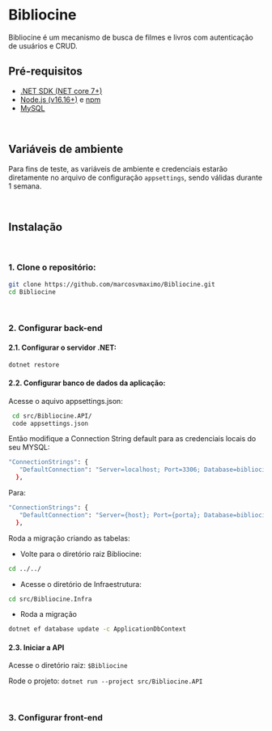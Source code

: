 # Bibliocine

Bibliocine é um mecanismo de busca de filmes e livros com autenticação de usuários e CRUD.

## Pré-requisitos

- [.NET SDK (NET core 7+)](https://dotnet.microsoft.com/download)
- [Node.js (v16.16+)](https://nodejs.org/) e [npm](https://www.npmjs.com/)
- [MySQL](https://www.mysql.com/)

<br>

## Variáveis de ambiente
Para fins de teste, as variáveis de ambiente e credenciais estarão diretamente no arquivo de configuração `appsettings`, sendo válidas durante 1 semana.

<br>

## Instalação

<br>

### 1. Clone o repositório:

   ```bash
   git clone https://github.com/marcosvmaximo/Bibliocine.git
   cd Bibliocine
   ```

<br>

### 2. Configurar back-end

   #### 2.1. Configurar o servidor .NET:

   ```bash
   dotnet restore
   ```
   
   #### 2.2. Configurar banco de dados da aplicação:
   
   Acesse o aquivo appsettings.json:
   
   ```bash
    cd src/Bibliocine.API/
    code appsettings.json 
   ```

   
   Então modifique a Connection String default para as credenciais locais do seu MYSQL:
   
   ```bash
   "ConnectionStrings": {
      "DefaultConnection": "Server=localhost; Port=3306; Database=bibliocine; Uid=root;Pwd=1234;"
     },
   ```

   Para:
   
   ```bash
   "ConnectionStrings": {
      "DefaultConnection": "Server={host}; Port={porta}; Database=bibliocine; Uid={usuario};Pwd={senha};"
     },
   ```

   Roda a migração criando as tabelas:

   - Volte para o diretório raiz Bibliocine:
   ```bash
   cd ../../
   ```

   - Acesse o diretório de Infraestrutura:
   ```bash
   cd src/Bibliocine.Infra  
   ```

   - Roda a migração
   ```bash
   dotnet ef database update -c ApplicationDbContext
   ```

   #### 2.3. Iniciar a API

   Acesse o diretório raiz: `$Bibliocine`

   Rode o projeto: `dotnet run --project src/Bibliocine.API`

<br>

### 3. Configurar front-end
